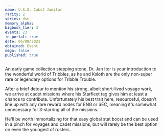 ```yaml
---
name: U.S.S. Cabot Janitor
rarity: 2
series: dsc
memory_alpha:
bigbook_tier: 3
events: 23
in_portal: true
date: 05/08/2021
obtained: Event
mega: false
published: true
---
```


An early game collection stepping stone, Dr. Jan Itor is your introduction to the wonderful world of Tribbles, as he and Koloth are the only non-super rare or legendary options for Tribble Trouble.

After a brief detour to mention his strong, albeit short-lived voyage work, we arrive at cadet missions where his Starfleet tag gives him at least a chance to contribute. Unfortunately his best trait here, resourceful, doesn't line up with any rare reward nodes for ENG or SEC, meaning it's somewhat unnecessary for 3-starring all of the missions.

He'll be worth immortalizing for that easy global stat boost and can be used in a pinch for voyages and cadet missions, but will rarely be the best option on even the youngest of rosters.
